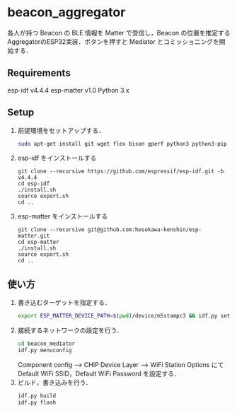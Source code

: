 # beacon_aggregator
各人が持つ Beacon の BLE 情報を Matter で受信し，Beacon の位置を推定する AggregatorのESP32実装．ボタンを押すと Mediator とコミッショニングを開始する．
## Requirements
esp-idf v4.4.4
esp-matter v1.0
Python 3.x
## Setup
1. 前提環境をセットアップする．
    ```bash
    sudo apt-get install git wget flex bison gperf python3 python3-pip python3-venv cmake ninja-build ccache libffi-dev libssl-dev dfu-util libusb-1.0-0
    ```
2. esp-idf をインストールする
    ```
    git clone --recursive https://github.com/espressif/esp-idf.git -b v4.4.4
    cd esp-idf
    ./install.sh
    source export.sh
    cd ..
    ```
3. esp-matter をインストールする
    ```
    git clone --recursive git@github.com:hosokawa-kenshin/esp-matter.git
    cd esp-matter
    ./install.sh
    source export.sh
    cd ..
    ```
## 使い方
1. 書き込むターゲットを指定する．
    ```bash
    export ESP_MATTER_DEVICE_PATH=$(pwd)/device/m5stampc3 && idf.py set-target esp32c3
    ```
1. 接続するネットワークの設定を行う．
    ```bash
    cd beacon_mediator
    idf.py menuconfig
    ```
    Component config --> CHIP Device Layer --> WiFi Station Options にて Default WiFi SSID，Default WiFi Password を設定する．
2. ビルド，書き込みを行う．
    ```bash
    idf.py build
    idf.py flash
    ```
